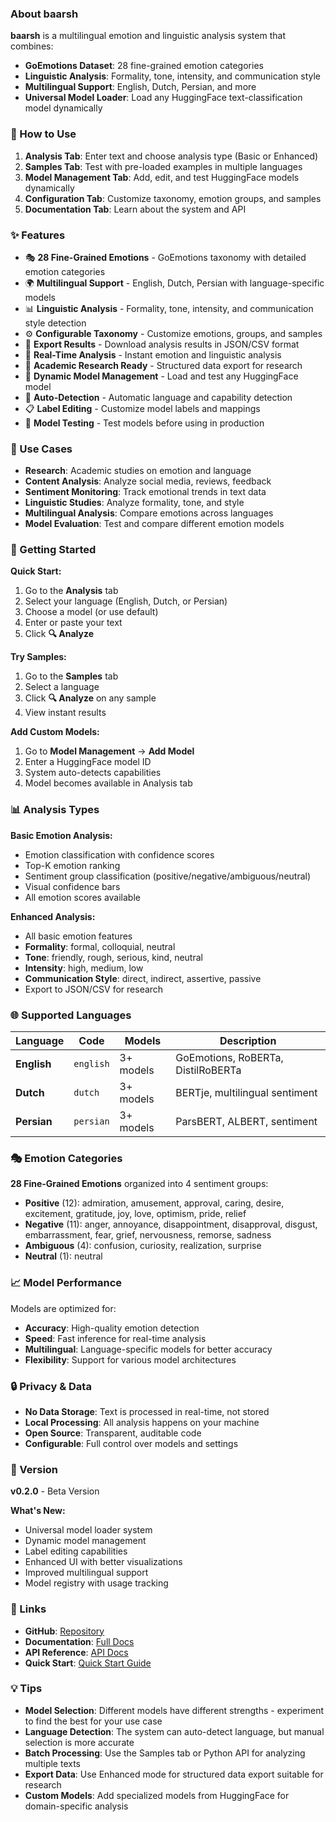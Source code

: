 ### About baarsh

**baarsh** is a multilingual emotion and linguistic analysis system that combines:

- **GoEmotions Dataset**: 28 fine-grained emotion categories
- **Linguistic Analysis**: Formality, tone, intensity, and communication style
- **Multilingual Support**: English, Dutch, Persian, and more
- **Universal Model Loader**: Load any HuggingFace text-classification model dynamically

### 📖 How to Use

1. **Analysis Tab**: Enter text and choose analysis type (Basic or Enhanced)
2. **Samples Tab**: Test with pre-loaded examples in multiple languages
3. **Model Management Tab**: Add, edit, and test HuggingFace models dynamically
4. **Configuration Tab**: Customize taxonomy, emotion groups, and samples
5. **Documentation Tab**: Learn about the system and API

### ✨ Features

- 🎭 **28 Fine-Grained Emotions** - GoEmotions taxonomy with detailed emotion categories
- 🌍 **Multilingual Support** - English, Dutch, Persian with language-specific models
- 📊 **Linguistic Analysis** - Formality, tone, intensity, and communication style detection
- ⚙️ **Configurable Taxonomy** - Customize emotions, groups, and samples
- 💾 **Export Results** - Download analysis results in JSON/CSV format
- 📝 **Real-Time Analysis** - Instant emotion and linguistic analysis
- 🔧 **Academic Research Ready** - Structured data export for research
- 🤖 **Dynamic Model Management** - Load and test any HuggingFace model
- 🔄 **Auto-Detection** - Automatic language and capability detection
- 📋 **Label Editing** - Customize model labels and mappings
- 🧪 **Model Testing** - Test models before using in production

### 🎯 Use Cases

- **Research**: Academic studies on emotion and language
- **Content Analysis**: Analyze social media, reviews, feedback
- **Sentiment Monitoring**: Track emotional trends in text data
- **Linguistic Studies**: Analyze formality, tone, and style
- **Multilingual Analysis**: Compare emotions across languages
- **Model Evaluation**: Test and compare different emotion models

### 🚀 Getting Started

**Quick Start:**
1. Go to the **Analysis** tab
2. Select your language (English, Dutch, or Persian)
3. Choose a model (or use default)
4. Enter or paste your text
5. Click **🔍 Analyze**

**Try Samples:**
1. Go to the **Samples** tab
2. Select a language
3. Click **🔍 Analyze** on any sample
4. View instant results

**Add Custom Models:**
1. Go to **Model Management** → **Add Model**
2. Enter a HuggingFace model ID
3. System auto-detects capabilities
4. Model becomes available in Analysis tab

### 📊 Analysis Types

**Basic Emotion Analysis:**
- Emotion classification with confidence scores
- Top-K emotion ranking
- Sentiment group classification (positive/negative/ambiguous/neutral)
- Visual confidence bars
- All emotion scores available

**Enhanced Analysis:**
- All basic emotion features
- **Formality**: formal, colloquial, neutral
- **Tone**: friendly, rough, serious, kind, neutral
- **Intensity**: high, medium, low
- **Communication Style**: direct, indirect, assertive, passive
- Export to JSON/CSV for research

### 🌐 Supported Languages

| Language | Code | Models | Description |
|----------|------|--------|-------------|
| **English** | `english` | 3+ models | GoEmotions, RoBERTa, DistilRoBERTa |
| **Dutch** | `dutch` | 3+ models | BERTje, multilingual sentiment |
| **Persian** | `persian` | 3+ models | ParsBERT, ALBERT, sentiment |

### 🎭 Emotion Categories

**28 Fine-Grained Emotions** organized into 4 sentiment groups:

- **Positive** (12): admiration, amusement, approval, caring, desire, excitement, gratitude, joy, love, optimism, pride, relief
- **Negative** (11): anger, annoyance, disappointment, disapproval, disgust, embarrassment, fear, grief, nervousness, remorse, sadness
- **Ambiguous** (4): confusion, curiosity, realization, surprise
- **Neutral** (1): neutral

### 📈 Model Performance

Models are optimized for:
- **Accuracy**: High-quality emotion detection
- **Speed**: Fast inference for real-time analysis
- **Multilingual**: Language-specific models for better accuracy
- **Flexibility**: Support for various model architectures

### 🔒 Privacy & Data

- **No Data Storage**: Text is processed in real-time, not stored
- **Local Processing**: All analysis happens on your machine
- **Open Source**: Transparent, auditable code
- **Configurable**: Full control over models and settings

### 📌 Version

**v0.2.0** - Beta Version

**What's New:**
- Universal model loader system
- Dynamic model management
- Label editing capabilities
- Enhanced UI with better visualizations
- Improved multilingual support
- Model registry with usage tracking

### 🔗 Links

- **GitHub**: [Repository](https://github.com/baarsh/baarsh)
- **Documentation**: [Full Docs](../README.md)
- **API Reference**: [API Docs](../api/README.md)
- **Quick Start**: [Quick Start Guide](../guides/quick-start.md)

### 💡 Tips

- **Model Selection**: Different models have different strengths - experiment to find the best for your use case
- **Language Detection**: The system can auto-detect language, but manual selection is more accurate
- **Batch Processing**: Use the Samples tab or Python API for analyzing multiple texts
- **Export Data**: Use Enhanced mode for structured data export suitable for research
- **Custom Models**: Add specialized models from HuggingFace for domain-specific analysis

